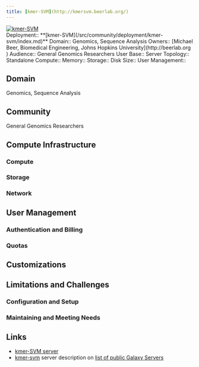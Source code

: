 ```yaml
---
title: [kmer-SVM](http://kmersvm.beerlab.org/)
---
```

<div class='center'>
<a href='http://kmersvm.beerlab.org/'><img src="/src/use/kmer-svm/kmer-svm.png" alt="kmer-SVM"  /></a>
</div>





<div class='deploymentbox'>
 Deployment:: **[kmer-SVM](/src/community/deployment/kmer-svm/index.md)**
 Domain:: Genomics, Sequence Analysis
 Owners:: [Michael Beer, Biomedical Engineering, Johns Hopkins University](http://beerlab.org )
 Audience:: General Genomics Researchers  
 User Base:: 
 Server Topology:: Standalone
 Compute::
 Memory::
 Storage::
 Disk Size::
 User Management::
</div>


## Domain

Genomics, Sequence Analysis

## Community

General Genomics Researchers

## Compute Infrastructure

### Compute

### Storage

### Network

## User Management

### Authentication and Billing

### Quotas

## Customizations

## Limitations and Challenges

### Configuration and Setup

### Maintaining and Meeting Needs

## Links

* [kmer-SVM server](http://kmersvm.beerlab.org/)
* [kmer-svm](/src/use/index.md#kmer-svm) server description on [list of public Galaxy Servers](/src/use/index.md)
